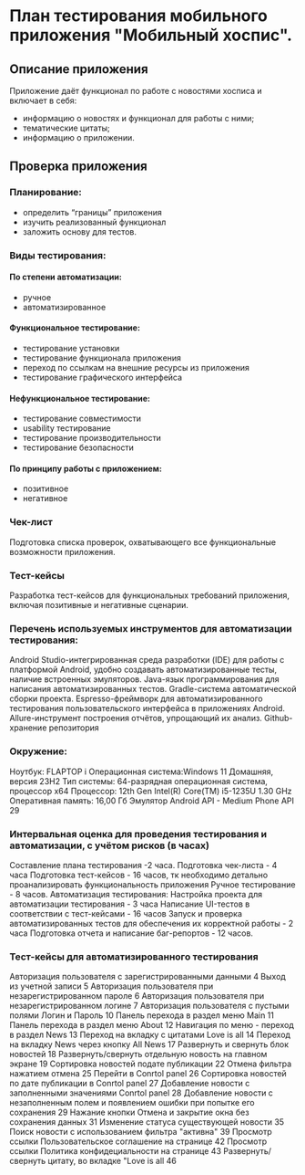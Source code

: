# План тестирования мобильного приложения "Мобильный хоспис".

## Описание приложения
Приложение даёт функционал по работе с новостями хосписа и включает в себя:

- информацию о новостях и функционал для работы с ними;
- тематические цитаты;
- информацию о приложении.
  
 ## Проверка приложения

 ### Планирование:

 - определить “границы” приложения
 - изучить реализованный функционал
 - заложить основу для тестов.
  
 ### Виды тестирования:
 
 #### По степени автоматизации:

  - ручное
  - автоматизированное

 #### Функциональное тестирование:

  - тестирование установки
  - тестирование функционала приложения
  - переход по ссылкам на внешние ресурсы из приложения
  - тестирование графического интерфейса

#### Нефункциональное тестирование:

- тестирование совместимости
- usability тестирование
- тестирование производительности
- тестирование безопасности

#### По принципу работы с приложением:

- позитивное
- негативное

### Чек-лист
Подготовка списка проверок, охватывающего все функциональные возможности приложения.

### Тест-кейсы
Разработка тест-кейсов для функциональных требований приложения, включая позитивные и негативные сценарии.

### Перечень используемых инструментов для автоматизации тестирования:

Android Studio-интегрированная среда разработки (IDE) для работы с платформой Android, удобно создавать автоматизированные тесты, наличие встроенных эмуляторов.
Java-язык программирования для написания автоматизированных тестов.
Gradle-система автоматической сборки проекта.
Espresso-фреймворк для автоматизированного тестирования пользовательского интерфейса в приложениях Android.
Allure-инструмент построения отчётов, упрощающий их анализ.
Github-хранение репозитория

### Окружение:

Ноутбук: FLAPTOP i
Операционная система:Windows 11 Домашняя, версия 23Н2
Тип системы: 64-разрядная операционная система, процессор x64
Процессор: 12th Gen Intel(R) Core(TM) i5-1235U   1.30 GHz
Оперативная память: 16,00 Гб
Эмулятор Android API - Medium Phone API 29

### Интервальная оценка для проведения тестирования и автоматизации, с учётом рисков (в часах)

Составление плана тестирования -2 часа.
Подготовка чек-листа - 4 часа
Подготовка тест-кейсов - 16 часов, тк необходимо детально проанализировать функциональность приложения
Ручное тестирование - 8 часов.
Автоматизация тестирования: 
Настройка проекта для автоматизации тестирования - 3 часа
Написание UI-тестов в соответствии с тест-кейсами - 16 часов
Запуск и проверка автоматизированных тестов для обеспечения их корректной работы - 2 часа
Подготовка отчета и написание баг-репортов - 12 часов.

### Тест-кейсы для автоматизированного тестирования

Авторизация пользователя с зарегистрированными данными 4
Выход из учетной записи 5
Авторизация пользователя при незарегистрированном пароле 6
Авторизация пользователя при незарегистрированном логине 7
Авторизация пользователя с пустыми полями Логин и Пароль 10
Панель перехода в раздел меню Main 11
Панель перехода в раздел меню About 12
Навигация по меню - переход в раздел News 13
Переход на вкладку с цитатами Love is all 14
Переход на вкладку News через кнопку All News 17
Развернуть и свернуть блок новостей 18
Развернуть/свернуть отдельную новость на главном экране 19
Сортировка новостей подате публикации 22
Отмена фильтра нажатием отмена 25
Перейти в Conrtol panel 26
Сортировка новостей по дате публикации в Conrtol panel 27
Добавление новости с заполненными значениями Conrtol panel 28
Добавление новости с незаполненным полем и появлением ошибки при попытке его сохранения 29 
Нажание кнопки Отмена и закрытие окна без сохранения данных 31
Изменение статуса существующей новости 35
Поиск новости с использованием фильтра "активна" 39
Просмотр ссылки Пользовательское соглашение на странице 42
Просмотр ссылки Политика конфидециальности на странице 43
Развернуть/свернуть цитату, во вкладке "Love is all 46

